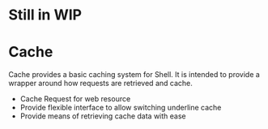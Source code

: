# Still in WIP

# Cache
Cache provides a basic caching system for Shell. It is intended to provide a wrapper around how requests are retrieved and cache.

- Cache Request for web resource
- Provide flexible interface to allow switching underline cache
- Provide means of retrieving cache data with ease
